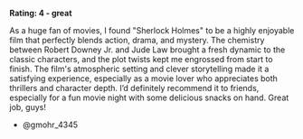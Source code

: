**Rating: 4 - great**

As a huge fan of movies, I found "Sherlock Holmes" to be a highly enjoyable film that perfectly blends action, drama, and mystery. The chemistry between Robert Downey Jr. and Jude Law brought a fresh dynamic to the classic characters, and the plot twists kept me engrossed from start to finish. The film's atmospheric setting and clever storytelling made it a satisfying experience, especially as a movie lover who appreciates both thrillers and character depth. I’d definitely recommend it to friends, especially for a fun movie night with some delicious snacks on hand. Great job, guys! 

- @gmohr_4345